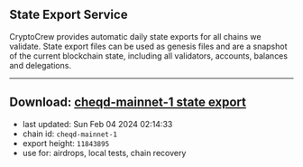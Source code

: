 ## State Export Service
CryptoCrew provides automatic daily state exports for all chains we validate. State export files can be used as genesis files and are a snapshot of the current blockchain state, including all validators, accounts, balances and delegations.

---
**Download: [cheqd-mainnet-1 state export](https://dl.ccvalidators.com/SERVICE/cheqd/cheqd-mainnet-1_export_11843895.json)**
---

- last updated: Sun Feb 04 2024 02:14:33
- chain id: `cheqd-mainnet-1`
- export height: `11843895`
- use for: airdrops, local tests, chain recovery

